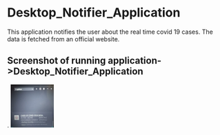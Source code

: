 # Desktop_Notifier_Application

This application notifies the user about the real time covid 19
cases. The data is fetched from an official website.
## Screenshot of running application->Desktop_Notifier_Application
.
<img src="2.jpeg" style="height:100px;width:100px" alt="Screenshot of the running project"/>

